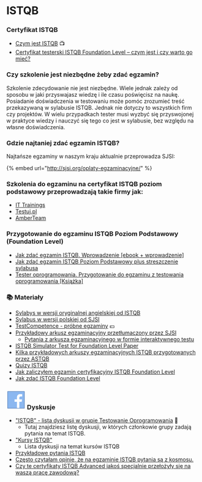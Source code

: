 # ISTQB

### **Certyfikat ISTQB**

* [Czym jest ISTQB](https://www.youtube.com/watch?v=HrK1zhqyW4k) 📺
* [Certyfikat testerski ISTQB Foundation Level – czym jest i czy warto go mieć?](http://jakzostactesterem.pl/certyfikat-testerski-istqb-foundation-czym-warto-go-miec/)&#x20;

### **Czy szkolenie jest niezbędne żeby zdać egzamin?**

Szkolenie zdecydowanie nie jest niezbędne. Wiele jednak zależy od sposobu w jaki przyswajasz wiedzę i ile czasu poświęcisz na naukę. Posiadanie doświadczenia w testowaniu może pomóc zrozumieć treść przekazywaną w sylabusie ISTQB. Jednak nie dotyczy to wszystkich firm czy projektów. W wielu przypadkach tester musi wyzbyć się przyswojonej w praktyce wiedzy i nauczyć się tego co jest w sylabusie, bez względu na własne doświadczenia.

### **Gdzie najtaniej zdać egzamin ISTQB?**

Najtańsze egzaminy w naszym kraju aktualnie przeprowadza SJSI:

{% embed url="http://sjsi.org/oplaty-egzaminacyjne/" %}

### **Szkolenia do egzaminu na certyfikat ISTQB poziom podstawowy przeprowadzają takie firmy jak:**

* [IT Trainings](http://ittraining.pl/szkolenia/zapewnic\_jakosc/istqb\_poziom\_podstawowy)
* [Testuj.pl](https://testuj.pl/lista-szkolen?name=istqb)
* [AmberTeam](http://www.amberteam.pl/pl/szkolenia/istqb-certyfikowany-tester---poziom-podstawowy/1)

### **Przygotowanie do egzaminu ISTQB Poziom Podstawowy (Foundation Level)**

* [Jak zdać egzamin ISTQB. Wprowadzenie \[ebook + wprowadzenie\]](http://testerzy.pl/baza-wiedzy/jak-zdac-egzamin-istqb-podpowiedzi)&#x20;
* [Jak zdać egzamin ISTQB Poziom Podstawowy plus streszczenie sylabusa](http://testerzy.pl/baza-wiedzy/e-book-jak-zdac-egzamin-istqb-poziom-podstawowy-plus-streszczenie-sylabusa)
* [Tester oprogramowania. Przygotowanie do egzaminu z testowania oprogramowania \[Książka\]](https://buybox.click/4917/buybox.html?oid=4662933)

### 📚 Materiały

* [Sylabys w wersji oryginalnej angielskiej od ISTQB](https://www.istqb.org/downloads/category/2-foundation-level-documents.html)
* [Sylabus w wersji polskiej od SJSI](https://sjsi.org/ist-qb/do-pobrania/)
* [TestCompetence - próbne egzaminy](http://testcompetence.com/) 💵
* [Przykładowy arkusz egzaminacyjny przetłumaczony przez SJSI](http://sjsi.org/ist-qb/do-pobrania/)
  * [Pytania z arkusza egzaminacyjnego w formie interaktywnego testu](https://laborqa.pl/istqb-test-online/)
* [ISTQB Simulator Test for Foundation Level Paper](http://toolsqa.com/istqb/istqb-simulator-test-foundation-level-paper-1/)
* [Kilka przykładowych arkuszy egzaminacyjnych ISTQB przygotowanych przez ASTQB](https://www.astqb.org/get-certified/istqb-syllabi-the-istqb-software-tester-certification-body-of-knowledge/)
* [Quizy ISTQB](http://getistqb.com/)&#x20;
* [Jak zaliczyłem egzamin certyfikacyjny ISTQB Foundation Level](http://strefakodera.pl/blog/jak-zaliczylem-egzamin-certyfikacyjny-istqb-foundation-level)
* [Jak zdać ISTQB ](http://testcase.pl/news/jak-zdac-egzamin-istqb/)[Foundation Level](https://www.istqb.org/downloads/syllabi/foundation-level-syllabus.html)

### &#x20;<img src="../.gitbook/assets/icons8-facebook-50 (10) (1) (1) (1) (1) (1) (6).png" alt="" data-size="line"> Dyskusje

* ["ISTQB" - lista dyskusji w grupie Testowanie Oprogramowania](https://www.facebook.com/groups/141683635854223/post\_tags/?post\_tag\_id=1765191683503402\&ref=story\_subtitle) 🏤
  * Tutaj znajdziesz listę dyskusji, w których członkowie grupy zadają pytania na temat ISTQB.
* ["Kursy ISTQB"](https://www.facebook.com/groups/TestowanieOprogramowania/search/?query=kurs%20istqb\&epa=FILTERS\&filters=eyJycF9jaHJvbm9fc29ydCI6IntcIm5hbWVcIjpcImNocm9ub3NvcnRcIixcImFyZ3NcIjpcIlwifSJ9)
  * Lista dyskusji na temat kursów ISTQB
* [Przykładowe pytania ISTQB](https://www.facebook.com/groups/TestowanieOprogramowania/permalink/1241196819236227/)
* [Często czytałam opinie, że na egzaminie ISTQB pytania są z kosmosu.](https://www.facebook.com/groups/TestowanieOprogramowania/permalink/1241196819236227/)
* [Czy te certyfikaty ISTQB Advanced jakoś specjalnie przełożyły się na waszą pracę zawodową?](https://www.facebook.com/groups/TestowanieOprogramowania/permalink/1108713379151239/)

